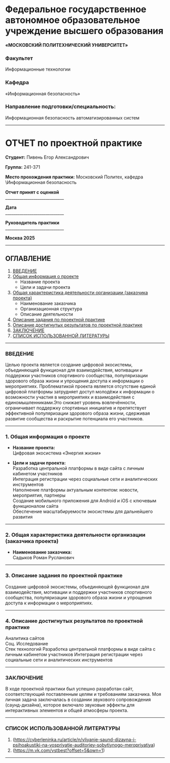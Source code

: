 # Федеральное государственное автономное образовательное учреждение высшего образования  
**«МОСКОВСКИЙ ПОЛИТЕХНИЧЕСКИЙ УНИВЕРСИТЕТ»**  

### Факультет  
Информационные технологии 

### Кафедра  
«Информационная безопасность»  

### Направление подготовки/специальность:  
Информационная безопасность автоматизированных систем  

---

# ОТЧЕТ по проектной практике  

**Студент:** Пивень Егор Александрович

**Группа:** 241-371  

**Место прохождения практики:** Московский Политех, кафедра \Информационная безопасность  

**Отчет принят с оценкой**  
\_____________________________  

**Дата**  
\_____________________________  

**Руководитель практики**  
\_____________________________  

**Москва 2025**  

---

## ОГЛАВЛЕНИЕ  

1. [ВВЕДЕНИЕ](#введение)  
2. [Общая информация о проекте](#1-общая-информация-о-проекте)  
   - Название проекта  
   - Цели и задачи проекта  
3. [Общая характеристика деятельности организации (заказчика проекта)](#2-общая-характеристика-деятельности-организации-заказчика-проекта)  
   - Наименование заказчика  
   - Организационная структура  
   - Описание деятельности  
4. [Описание задания по проектной практике](#3-описание-задания-по-проектной-практике)  
5. [Описание достигнутых результатов по проектной практике](#4-описание-достигнутых-результатов-по-проектной-практике)  
6. [ЗАКЛЮЧЕНИЕ](#заключение)  
7. [СПИСОК ИСПОЛЬЗОВАННОЙ ЛИТЕРАТУРЫ](#список-использованной-литературы)   

---

### ВВЕДЕНИЕ  

Целью проекта является создание цифровой экосистемы, объединяющей функционал для взаимодействия, мотивации и поддержки участников спортивного сообщества, популяризации здорового образа жизни и упрощения доступа к информации о мероприятиях. Проблематикой проекта является отсутствие единой цифровой платформы затрудняет доступ молодёжи к информации о возможности участия в мероприятиях и взаимодействия с единомышленниками.Это снижает уровень вовлечённости, ограничивает поддержку спортивных инициатив и препятствует эффективной популяризации здорового образа жизни, сдерживая развитие сообщества и раскрытие потенциала его участников.



---

### 1. Общая информация о проекте  

- **Название проекта:**  
  Цифровая экосистема «Энергия жизни»	
 
- **Цели и задачи проекта:**  
  Разработка центральной платформы в виде сайта с личным кабинетом участников	
Интеграция регистрации через социальные сети и аналитических инструментов	
Наполнение платформы актуальным контентом: новости, мероприятия, партнеры	
Создание мобильного приложения для Android и iOS с ключевым функционалом сайта	
Обеспечение масштабируемости экосистемы для дальнейшего развития


---

### 2. Общая характеристика деятельности организации (заказчика проекта)  

- **Наименование заказчика:**  
  Садыков Роман Русланович	

---

### 3. Описание задания по проектной практике  

Создание цифровой экосистемы, объединяющей функционал для взаимодействия, мотивации и поддержки участников спортивного сообщества, популяризации здорового образа жизни и упрощения доступа к информации о мероприятиях.
  

---

### 4. Описание достигнутых результатов по проектной практике  

Аналитика сайтов	
Соц. Исследование	
Стек технологий	
Разработка центральной платформы в виде сайта с личным кабинетом участников	
Интеграция регистрации через социальные сети и аналитических инструментов	

---

### ЗАКЛЮЧЕНИЕ  

В ходе проектной практики был успешно разработан сайт, соответствующий поставленным целям и требованиям заказчика. Моя личная задача заключалась в создании звукового сопровождения (саунд-дизайна), которое включало звуковые эффекты для интерактивных элементов и общей атмосферы проекта.

---

### СПИСОК ИСПОЛЬЗОВАННОЙ ЛИТЕРАТУРЫ  

1. \(https://cyberleninka.ru/article/n/vliyanie-saund-dizayna-i-psihoakustiki-na-vospriyatie-auditoriey-sobytiynogo-meropriyatiya)  
2. \(https://m.vk.com/vstbest?offset=5&own=1)

--- 
